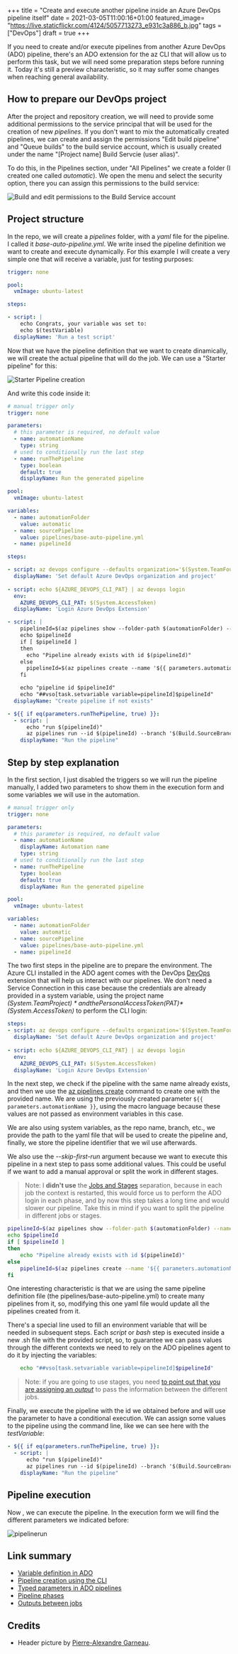 +++
title =  "Create and execute another pipeline inside an Azure DevOps pipeline itself"
date = 2021-03-05T11:00:16+01:00
featured_image= "https://live.staticflickr.com/4124/5057713273_e931c3a886_b.jpg"
tags = ["DevOps"]
draft = true
+++

If you need to create and/or execute pipelines from another Azure DevOps (ADO) pipeline, there's an ADO extension for the az CLI that will allow us to perform this task, but we will need some preparation steps before running it. Today it's still a preview characteristic, so it may suffer some changes when reaching general availability.

<!--more-->

## How to prepare our DevOps project

After the project and repository creation, we will need to provide some additional permissions to the service principal that will be used for the creation of new *pipelines*. If you don't want to mix the automatically created pipelines, we can create and assign the permissions "Edit build pipeline" and "Queue builds" to the build service account, which is usually created under the name "[Project name] Build Servcie (user alias)".

To do this, in the Pipelines section, under "All Pipelines" we create a folder (I created one called *automatic*). We open the menu and select the security option, there you can assign this permissions to the build service:

![Build and edit permissions to the Build Service account][folder-permissions]

## Project structure

In the repo, we will create a *pipelines* folder, with a *yaml* file for the pipeline. I called it *base-auto-pipeline.yml*. We write insed the pipeline definition we want to create and execute dynamically. For this example I will create a very simple one that will receive a variable, just for testing purposes:

```yaml
trigger: none

pool:
  vmImage: ubuntu-latest

steps:

- script: |
    echo Congrats, your variable was set to:
    echo $(testVariable)
  displayName: 'Run a test script'
```

Now that we have the pipeline definition that we want to create dinamically, we will create the actual pipeline that will do the job. We can use a "Starter pipeline" for this:

![Starter Pipeline creation][starter-pipeline]

And write this code inside it:

```yaml
# manual trigger only
trigger: none

parameters:
  # this parameter is required, no default value
  - name: automationName
    type: string
  # used to conditionally run the last step
  - name: runThePipeline
    type: boolean
    default: true
    displayName: Run the generated pipeline

pool:
  vmImage: ubuntu-latest

variables:
  - name: automationFolder
    value: automatic
  - name: sourcePipeline
    value: pipelines/base-auto-pipeline.yml
  - name: pipelineId

steps:

- script: az devops configure --defaults organization='$(System.TeamFoundationCollectionUri)' project='$(System.TeamProject)' --use-git-aliases true
  displayName: 'Set default Azure DevOps organization and project'
  
- script: echo ${AZURE_DEVOPS_CLI_PAT} | az devops login
  env:
    AZURE_DEVOPS_CLI_PAT: $(System.AccessToken)
  displayName: 'Login Azure DevOps Extension'

- script: |
    pipelineId=$(az pipelines show --folder-path $(automationFolder) --name '${{ parameters.automationName }}' --query id -o tsv)
    echo $pipelineId
    if [ $pipelineId ]
    then
      echo "Pipeline already exists with id $(pipelineId)"
    else
      pipelineId=$(az pipelines create --name '${{ parameters.automationName }}' --folder-path $(automationFolder) --branch '$(Build.SourceBranchName)' --repository '$(Build.Repository.Name)' --repository-type $(Build.Repository.Provider) --yaml-path '$(sourcePipeline)' --skip-first-run true --query id -o tsv)
    fi

    echo "pipeline id $pipelineId"
    echo "##vso[task.setvariable variable=pipelineId]$pipelineId"
  displayName: "Create pipeline if not exists"

- ${{ if eq(parameters.runThePipeline, true) }}:
  - script: |
      echo "run $(pipelineId)"
      az pipelines run --id $(pipelineId) --branch '$(Build.SourceBranchName)' --variables testVariable='Hello world!'
    displayName: "Run the pipeline"
```

## Step by step explanation

In the first section, I just disabled the triggers so we will run the pipeline manually, I added two parameters to show them in the execution form and some variables we will use in the automation.

```yaml
# manual trigger only
trigger: none

parameters:
  # this parameter is required, no default value
  - name: automationName
    displayName: Automation name
    type: string
  # used to conditionally run the last step
  - name: runThePipeline
    type: boolean
    default: true
    displayName: Run the generated pipeline

pool:
  vmImage: ubuntu-latest

variables:
  - name: automationFolder
    value: automatic
  - name: sourcePipeline
    value: pipelines/base-auto-pipeline.yml
  - name: pipelineId
```

The two first steps in the pipeline are to prepare the environment. The Azure CLI installed in the ADO agent comes with the DevOps [DevOps](https://docs.microsoft.com/en-us/cli/azure/ext/azure-devops/pipelines?view=azure-cli-latest) extension that will help us interact with our pipelines. We don't need a Service Connection in this case because the credentials are already provided in a system variable, using the project name *$(System.TeamProject)* and the Personal Access Token (PAT) *$(System.AccessToken)* to perform the CLI login:

```yaml
steps:
- script: az devops configure --defaults organization='$(System.TeamFoundationCollectionUri)' project='$(System.TeamProject)' --use-git-aliases true
  displayName: 'Set default Azure DevOps organization and project'
  
- script: echo ${AZURE_DEVOPS_CLI_PAT} | az devops login
  env:
    AZURE_DEVOPS_CLI_PAT: $(System.AccessToken)
  displayName: 'Login Azure DevOps Extension'
```

In the next step, we check if the pipeline with the same name already exists, and then we use the [az pipelines create](https://docs.microsoft.com/en-us/cli/azure/ext/azure-devops/pipelines?view=azure-cli-latest#ext_azure_devops_az_pipelines_create) command to create one with the provided name. We are using the previously created parameter ``` ${{ parameters.automationName }} ```, using the macro language because these values are not passed as environment variables in this case.

We are also using system variables, as the repo name, branch, etc., we provide the path to the yaml file that will be used to create the pipeline and, finally, we store the pipeline identifier that we wil use afterwards.

We also use the *--skip-first-run* argument because we want to execute this pipeline in a next step to pass some additional values. This could be useful if we want to add a manual approval or split the work in different stages.

> Note: I **didn't use** the [Jobs and Stages][pipeline-phases] separation, because in each job the context is restarted, this would force us to perform the ADO login in each phase, and by now this step takes a long time and would slower our pipeline. Take this in mind if you want to split the pipeline in different jobs or stages.

```bash
pipelineId=$(az pipelines show --folder-path $(automationFolder) --name '${{ parameters.automationName }}' --query id -o tsv)
echo $pipelineId
if [ $pipelineId ]
then
    echo "Pipeline already exists with id $(pipelineId)"
else
    pipelineId=$(az pipelines create --name '${{ parameters.automationName }}' --folder-path $(automationFolder) --branch '$(Build.SourceBranchName)' --repository '$(Build.Repository.Name)' --repository-type $(Build.Repository.Provider) --yaml-path '$(sourcePipeline)' --skip-first-run true --query id -o tsv)
fi
```

One interesting characteristic is that we are using the same pipeline definition file (the pipelines/base-auto-pipeline.yml) to create many pipelines from it, so, modifying this one yaml file would update all the pipelines created from it.

There's a special line used to fill an environment variable that will be needed in subsequent steps. Each *script* or *bash* step is executed inside a new .sh file with the provided script, so, to guarantee we can pass values through the different contexts we need to rely on the ADO pipelines agent to do it by injecting the variables:

```bash
    echo "##vso[task.setvariable variable=pipelineId]$pipelineId"
```
> Note: if you are going to use stages, you need [to point out that you are assigning an *output*][output-variable] to pass the information between the different jobs.

Finally, we execute the pipeline with the id we obtained before and will use the parameter to have a conditional execution. We can assign some values to the pipeline using the command line, like we can see here with the *testVariable*:

```yaml
- ${{ if eq(parameters.runThePipeline, true) }}:
  - script: |
      echo "run $(pipelineId)"
      az pipelines run --id $(pipelineId) --branch '$(Build.SourceBranchName)' --variables testVariable='Hello world!'
    displayName: "Run the pipeline"
```


## Pipeline execution

Now , we can execute the pipeline. In the execution form we will find the different parameters we indicated before:

![pipelinerun][run-pipeline]

## Link summary

* [Variable definition in ADO][define-variables] 
* [Pipeline creation using the CLI][az-pipelines-create]
* [Typed parameters in ADO pipelines][runtime-parameters]
* [Pipeline phases][pipeline-phases]
* [Outputs between jobs][output-variable]

## Credits

* Header picture by [Pierre-Alexandre Garneau][pierre-inception].

[az-pipelines-create]: https://docs.microsoft.com/en-us/cli/azure/ext/azure-devops/pipelines?view=azure-cli-latest#ext_azure_devops_az_pipelines_create
[define-variables]: https://docs.microsoft.com/en-us/azure/devops/pipelines/process/variables?view=azure-devops&tabs=yaml%2Cbatch
[pipeline-phases]: https://docs.microsoft.com/en-us/azure/devops/pipelines/process/phases?view=azure-devops&tabs=yaml
[output-variable]: https://docs.microsoft.com/en-us/azure/devops/pipelines/process/variables?view=azure-devops&tabs=yaml%2Cbatch#set-a-multi-job-output-variable
[runtime-parameters]: https://docs.microsoft.com/en-us/azure/devops/pipelines/process/runtime-parameters?view=azure-devops&tabs=script

[folder-permissions]: /006-crear-y-ejecutar-pipelines-desde/folder%20permissions.png "Pipelines' folder permission"
[starter-pipeline]: /006-crear-y-ejecutar-pipelines-desde/starter_pipeline.png "New pipeline"
[ado-variable]: /006-crear-y-ejecutar-pipelines-desde/ado_variable.png "ADO Variable"
[run-pipeline]: /006-crear-y-ejecutar-pipelines-desde/run_pipeline.png

[pierre-inception]: https://www.flickr.com/photos/pagarneau/ "Inception"